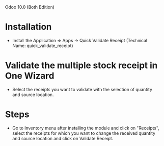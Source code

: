 Odoo 10.0 (Both Edition) 

Installation 
============
* Install the Application => Apps -> Quick Validate Receipt (Technical Name: quick_validate_receipt)



Validate the multiple stock receipt in One Wizard
==================================
* Select the receipts you want to validate with the selection of quantity and source location.


Steps
=====
* Go to Inventory menu after installing the module and click on "Receipts", select the receipts for which you want to change the received quantity and source location and click on Validate Receipt.



